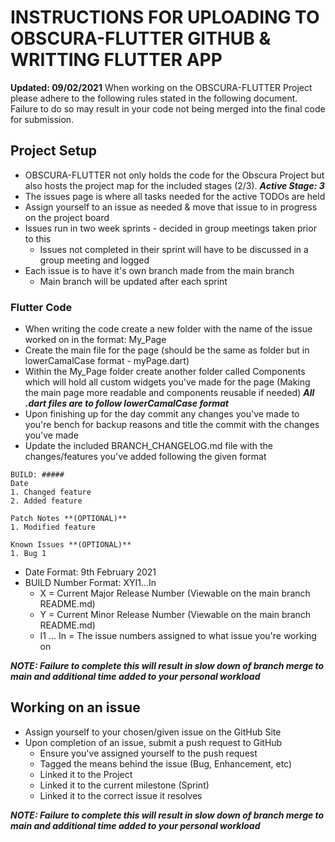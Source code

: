 # INSTRUCTIONS FOR UPLOADING TO OBSCURA-FLUTTER GITHUB & WRITTING FLUTTER APP
**Updated: 09/02/2021**
When working on the OBSCURA-FLUTTER Project please adhere to the following rules stated in the following document. Failure to do so may result in your code not being merged into the final code for submission.

## Project Setup
- OBSCURA-FLUTTER not only holds the code for the Obscura Project but also hosts the project map for the included stages (2/3). ***Active Stage: 3***
- The issues page is where all tasks needed for the active TODOs are held
- Assign yourself to an issue as needed & move that issue to in progress on the project board
- Issues run in two week sprints - decided in group meetings taken prior to this
    - Issues not completed in their sprint will have to be discussed in a group meeting and logged
- Each issue is to have it's own branch made from the main branch
    - Main branch will be updated after each sprint

### Flutter Code
- When writing the code create a new folder with the name of the issue worked on in the format: My_Page
- Create the main file for the page (should be the same as folder but in lowerCamalCase format - myPage.dart)
- Within the My_Page folder create another folder called Components which will hold all custom widgets you've made for the page (Making the main page more readable and components reusable if needed)
***All .dart files are to follow lowerCamalCase format***
- Upon finishing up for the day commit any changes you've made to you're bench for backup reasons and title the commit with the changes you've made
- Update the included BRANCH_CHANGELOG.md file with the changes/features you've added following the given format
```
BUILD: #####
Date
1. Changed feature
2. Added feature

Patch Notes **(OPTIONAL)**
1. Modified feature

Known Issues **(OPTIONAL)**
1. Bug 1
```

- Date Format: 9th February 2021
- BUILD Number Format: XYI1...In
    - X = Current Major Release Number (Viewable on the main branch README.md)
    - Y = Current Minor Release Number (Viewable on the main branch README.md)
    - I1 ... In = The issue numbers assigned to what issue you're working on

***NOTE: Failure to complete this will result in slow down of branch merge to main and additional time added to your personal workload***

## Working on an issue
- Assign yourself to your chosen/given issue on the GitHub Site
- Upon completion of an issue, submit a push request to GitHub
    - Ensure you've assigned yourself to the push request
    - Tagged the means behind the issue (Bug, Enhancement, etc)
    - Linked it to the Project
    - Linked it to the current milestone (Sprint)
    - Linked it to the correct issue it resolves

***NOTE: Failure to complete this will result in slow down of branch merge to main and additional time added to your personal workload***
